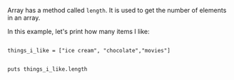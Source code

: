 Array has a method called `length`.
It is used to get the number of elements in an array.

In this example, let's
print how many items
I like:

<Editor lang="ruby">
<code>
things_i_like = ["ice cream", "chocolate","movies"]

puts things_i_like.length
</code>
</Editor>